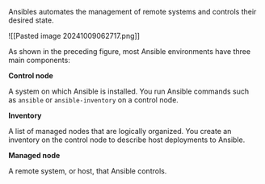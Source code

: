 Ansibles automates the management of remote systems and controls their desired state.

![[Pasted image 20241009062717.png]]

As shown in the preceding figure, most Ansible environments have three main components:

**Control node**

A system on which Ansible is installed. You run Ansible commands such as `ansible` or `ansible-inventory` on a control node.

**Inventory**

A list of managed nodes that are logically organized. You create an inventory on the control node to describe host deployments to Ansible.

**Managed node**

A remote system, or host, that Ansible controls.

